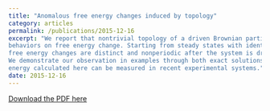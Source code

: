 ```yaml
---
title: "Anomalous free energy changes induced by topology"
category: articles
permalink: /publications/2015-12-16
excerpt: "We report that nontrivial topology of a driven Brownian particle restricted on a ring leads to anomalous
behaviors on free energy change. Starting from steady states with identical distribution and current on the ring,
free energy changes are distinct and nonperiodic after the system is driven by the same periodic force protocol.
We demonstrate our observation in examples through both exact solutions and numerical simulations. The free
energy calculated here can be measured in recent experimental systems."
date: 2015-12-16
---
```


[Download the PDF here](https://github.com/jamestang23/jamestang23.github.io/blob/master/5.pdf)

